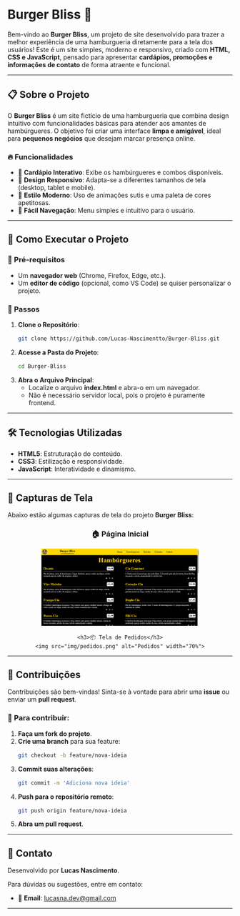 # Burger Bliss 🍔

Bem-vindo ao **Burger Bliss**, um projeto de site desenvolvido para trazer a melhor experiência de uma hamburgueria diretamente para a tela dos usuários! Este é um site simples, moderno e responsivo, criado com **HTML, CSS e JavaScript**, pensado para apresentar **cardápios, promoções e informações de contato** de forma atraente e funcional.

---

## 📋 Sobre o Projeto

O **Burger Bliss** é um site fictício de uma hamburgueria que combina design intuitivo com funcionalidades básicas para atender aos amantes de hambúrgueres. O objetivo foi criar uma interface **limpa e amigável**, ideal para **pequenos negócios** que desejam marcar presença online.

### 🔥 Funcionalidades
- 🍔 **Cardápio Interativo**: Exibe os hambúrgueres e combos disponíveis.
- 📱 **Design Responsivo**: Adapta-se a diferentes tamanhos de tela (desktop, tablet e mobile).
- 🎨 **Estilo Moderno**: Uso de animações sutis e uma paleta de cores apetitosas.
- 🧭 **Fácil Navegação**: Menu simples e intuitivo para o usuário.

---

## 🚀 Como Executar o Projeto

### 🔧 Pré-requisitos
- Um **navegador web** (Chrome, Firefox, Edge, etc.).
- Um **editor de código** (opcional, como VS Code) se quiser personalizar o projeto.

### 📂 Passos
1. **Clone o Repositório**:
   ```bash
   git clone https://github.com/Lucas-Nascimentto/Burger-Bliss.git
   ```
2. **Acesse a Pasta do Projeto**:
   ```bash
   cd Burger-Bliss
   ```
3. **Abra o Arquivo Principal**:
   - Localize o arquivo **index.html** e abra-o em um navegador.
   - Não é necessário servidor local, pois o projeto é puramente frontend.

---

## 🛠️ Tecnologias Utilizadas

- **HTML5**: Estruturação do conteúdo.
- **CSS3**: Estilização e responsividade.
- **JavaScript**: Interatividade e dinamismo.

---

## 📸 Capturas de Tela

Abaixo estão algumas capturas de tela do projeto **Burger Bliss**:

<div align="center">
    <h3>🏠 Página Inicial</h3>
    <img src="img/home.png" alt="Home" width="70%">
    
    <h3>📦 Tela de Pedidos</h3>
    <img src="img/pedidos.png" alt="Pedidos" width="70%">
</div>

---

## 🌟 Contribuições

Contribuições são bem-vindas! Sinta-se à vontade para abrir uma **issue** ou enviar um **pull request**. 

### 📌 Para contribuir:
1. **Faça um fork do projeto**.
2. **Crie uma branch** para sua feature:
   ```bash
   git checkout -b feature/nova-ideia
   ```
3. **Commit suas alterações**:
   ```bash
   git commit -m 'Adiciona nova ideia'
   ```
4. **Push para o repositório remoto**:
   ```bash
   git push origin feature/nova-ideia
   ```
5. **Abra um pull request**.

---

## 📧 Contato

Desenvolvido por **Lucas Nascimento**.

Para dúvidas ou sugestões, entre em contato:
- 📩 **Email**: [lucasna.dev@gmail.com](mailto:lucasna.dev@gmail.com)

---
